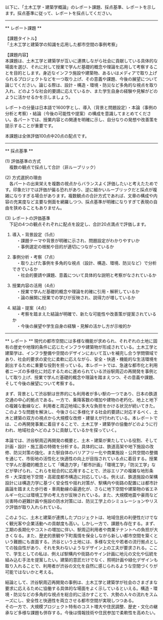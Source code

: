以下に、「土木工学・建築学概論」のレポート課題、採点基準、レポートを示します。採点基準に従って、レポートを採点してください。

---------------------------------------
** レポート課題 **

【課題タイトル】  
「土木工学と建築学の知識を応用した都市空間の事例考察」

【課題内容】  
本課題は、土木工学と建築学が互いに連携しながら社会に貢献している具体的な場面を選び、それに対して授業で学んだ基礎的概念や理論を応用して考察することを目的とします。身近なインフラ施設や建築物、あるいはメディアで取り上げられるプロジェクトなどを一つ取り上げ、その意義や課題、今後の展望について論じてください。論じる際は、設計・構造・環境・防災など多角的な視点を取り入れ、どのような社会的要請に応えているか、また学生自身の経験や見解がどのように活かせるかを示しましょう。  

レポートの分量は日本語で1600字とし、導入（背景と問題設定）・本論（事例の分析と考察）・結論（今後の可能性や提案）の構成を意識してまとめてください。各パートでは、授業内容との関連を明確に示し、自分なりの発想や改善策を提示することが重要です。  

本課題は全体評価100点中20点の配点です。

---------------------------------------
** 採点基準 **

(1) 評価基準の方式  
　複数の観点で採点して合計（非ルーブリック）

(2) 方式選択の理由  
　各パートの出来栄えを複数の視点からバランスよく評価したいと考えたためです。印象だけでは評価が偏る恐れがあり、逆に細かいルーブリックだと採点が複雑になりすぎる場合があります。複数観点の合計方式であれば、文章の構成や内容の充実度など主要な側面を網羅しつつ、採点基準が明確になりすぎて表現の自由を狭めることもありません。

(3) レポートの評価基準  
　下記の4つの観点それぞれに配点を設定し、合計20点満点で評価します。

1) 導入・背景設定（5点）  
　・課題テーマや背景が明確に示され、問題設定がわかりやすいか  
　・事例選定の根拠や目的が適切につながっているか  

2) 事例分析・考察（7点）  
　・取り上げた事例を多角的な視点（設計、構造、環境、防災など）で分析できているか  
　・社会的要請や課題、意義について具体的な説明と考察がなされているか  

3) 授業内容の活用（4点）  
　・授業で学んだ基礎的概念や理論を的確に引用・解釈しているか  
　・論の展開に授業での学びが反映され、説得力が増しているか  

4) 結論・提案（4点）  
　・考察を踏まえた結論が明確で、新たな可能性や改善策が提案されているか  
　・今後の展望や学生自身の経験・見解の活かし方が示唆的か  

---------------------------------------
** レポート **
現代の都市空間には多様な機能が求められ、それぞれの土地に固有の歴史や地理的条件に応じたインフラや建築物が形成されている。土木工学と建築学は、インフラ整備や空間のデザインにおいて互いを補完し合う学問領域であり、社会的要求の変化に柔軟に応えながら、安全・快適・機能的な生活環境を創出するために重要な役割を担っている。本レポートでは、急速な都市化と利用者ニーズの多様化に対応するために進められている渋谷駅周辺の再開発を事例として取り上げ、授業で学んだ基礎的概念や理論を踏まえつつ、その意義や課題、そして今後の展望について考察する。

まず、背景として渋谷駅は世界的にも利用者が多い駅の一つであり、日本の鉄道交通の中心的拠点である。一方で、乗降客数の増加や建物の老朽化、地上と地下の複雑な動線など、利用者と周辺地域に多大な負担をかける状況が続いてきた。このような問題を解決し、今後さらに多様化する社会的要請に対応するべく、土木と建築の双方の視点から大規模な改修・建替えが行われている。本レポートでは、この再開発事業に着目することで、土木工学・建築学の協働がどのように行われ、地域社会へどのように貢献しているかを探っていく。

本論では、渋谷駅周辺再開発の概要と、土木・建築が果たしている役割、そして計画・設計・施工面の特徴を分析する。具体的には、鉄道高架や地下施設の改修、防災対策の強化、また駅自体のバリアフリー化や商業施設・公共空間の整備を通じて、市街地の活性化と快適性の向上が目指されている点に着目する。授業で学んだ基礎的概念として「構造力学」「都市計画」「環境工学」「防災工学」などが挙げられ、これらを総合的に応用することで、渋谷エリアの複雑な地形条件・大深度地下空間・高密度都市構造に対応している。例えば、鉄道施設の架構設計には構造力学に基づく安全性や揺れ対策が、駅構内や街路の配置には都市計画論を踏まえた歩行者・車両動線の最適化が、さらに地下空間や建築物の省エネルギー化には環境工学の考え方が反映されている。また、大規模地震や豪雨など災害時の避難計画や施設の防水対策には、防災工学上のシミュレーションやリスク評価が取り入れられている。

このように、土木と建築が連携したプロジェクトは、地域住民の利便性だけでなく観光客や企業活動への貢献度も高い。しかし一方で、課題も存在する。まず、工期の長期化やコストの増加に伴い、駅周辺利用者や商業テナントへの負担が大きくなる。また、歴史的景観や下町風情を保全しながら新しい都市空間を築くという難題にも直面する。渋谷という土地には、多様な文化や若者の流行拠点としての独自性があり、それを失わないようなデザイン上の工夫が要求される。ここで、学生としての私は、例えば駅構内や街路のサイン計画に地元の文化や伝統を組み込む手法を提案したい。建築的意匠だけでなく、照明計画や緑化デザインも取り入れることで、利用者が渋谷の文化を自然に感じられるような空間づくりが可能ではないかと考える。

結論として、渋谷駅周辺再開発の事例は、土木工学と建築学が社会のさまざまな要求に応えるために協働する具体的な場面をよく示しているといえる。構造・環境・防災などの多角的な視点を総合的に活かすことで、大勢の人々の流れをスムーズにし、安全性と快適性を両立させる都市空間が実現しつつある。  
その一方で、大規模プロジェクト特有のコスト増大や住民調整、歴史・文化の継承など多様な課題も併存する。今後は情報技術や住民参加で柔軟性を高めたい。

